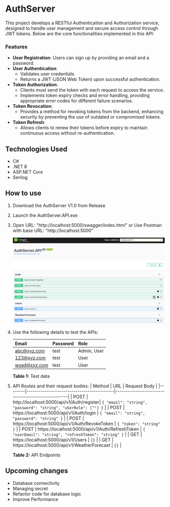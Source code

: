 # AuthServer
This project develops a RESTful Authentication and Authorization service, designed to handle user management and secure access control through JWT tokens. Below are the core functionalities implemented in this API:
### Features

- **User Registration**: Users can sign up by providing an email and a password.
- **User Authentication**:
  - Validates user credentials.
  - Returns a JWT (JSON Web Token) upon successful authentication.
- **Token Authorization**:
  - Clients must send the token with each request to access the service.
  - Implements token expiry checks and error handling, providing appropriate error codes for different failure scenarios.
- **Token Revocation**:
  - Provides a method for revoking tokens from the backend, enhancing security by preventing the use of outdated or compromised tokens.
- **Token Refresh**:
  - Allows clients to renew their tokens before expiry to maintain continuous access without re-authentication.
 
 ## Technologies Used
* C#
* .NET 8
* ASP.NET Core
* Serilog

## How to use
1. Download the AuthServer V1.0 from Release 
2. Launch the AuthServer.API.exe
3. Open URL: "http://localhost:5000/swagger/index.html" or Use Postman with base URL: "http://localhost:5000"
   
   ![List of APIs in Swagger ready to tes](Images/SS.png "Ready to run")
   
5. Use the following details to test the APIs: 

    | Email  | Password |  Role |
    | ----- | -------- | -------- |
    | abc@xyz.com | test |  Admin, User |
    | 123@xyz.com | test |  User |
    | wsad@xyz.com | test |  User |
    
    **Table 1:** Test data
6. API Routes and their request bodies:
    | Method | URL                                       | Request Body                                      |
    |--------|-------------------------------------------|---------------------------------------------------|
    | POST   | http://localhost:5000/api/v1/Auth/register| `{ "email": "string", "password": "string", "uSerRole": [""] }` |
    | POST   | https://localhost:5000/api/v1/Auth/login  | `{ "email": "string", "password": "string" }`     |
    | POST   | https://localhost:5000/api/v1/Auth/RevokeToken | `{ "token": "string" }`                           |
    | POST   | https://localhost:5000/api/v1/Auth/RefreshToken | `{ "userEmail": "string", "refreshToken": "string" }` |
    | GET    | https://localhost:5000/api/v1/Users       | `{}`                                              |
    | GET    | https://localhost:5000/api/v1/WeatherForecast | `{}`                                              |

    **Table 2:** API Endpoints

## Upcoming changes
* Database connectivity
* Managing secret
* Refactor code for database logic
* Improve Performance   
